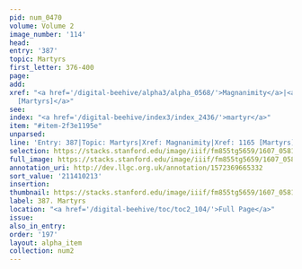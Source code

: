 ```yaml
---
pid: num_0470
volume: Volume 2
image_number: '114'
head:
entry: '387'
topic: Martyrs
first_letter: 376-400
page:
add:
xref: "<a href='/digital-beehive/alpha3/alpha_0568/'>Magnanimity</a>|<a href='/digital-beehive/num5/num_1588/'>1165
  [Martyrs]</a>"
see:
index: "<a href='/digital-beehive/index3/index_2436/'>martyr</a>"
item: "#item-2f3e1195e"
unparsed:
line: 'Entry: 387|Topic: Martyrs|Xref: Magnanimity|Xref: 1165 [Martyrs]|Index: martyr|#item-2f3e1195e'
selection: https://stacks.stanford.edu/image/iiif/fm855tg5659/1607_0581/960,213,2846,828/full/0/default.jpg
full_image: https://stacks.stanford.edu/image/iiif/fm855tg5659/1607_0581/full/full/0/default.jpg
annotation_uri: http://dev.llgc.org.uk/annotation/1572369665332
sort_value: '211410213'
insertion:
thumbnail: https://stacks.stanford.edu/image/iiif/fm855tg5659/1607_0581/960,213,600,180/250,/0/default.jpg
label: 387. Martyrs
location: "<a href='/digital-beehive/toc/toc2_104/'>Full Page</a>"
issue:
also_in_entry:
order: '197'
layout: alpha_item
collection: num2
---
```

